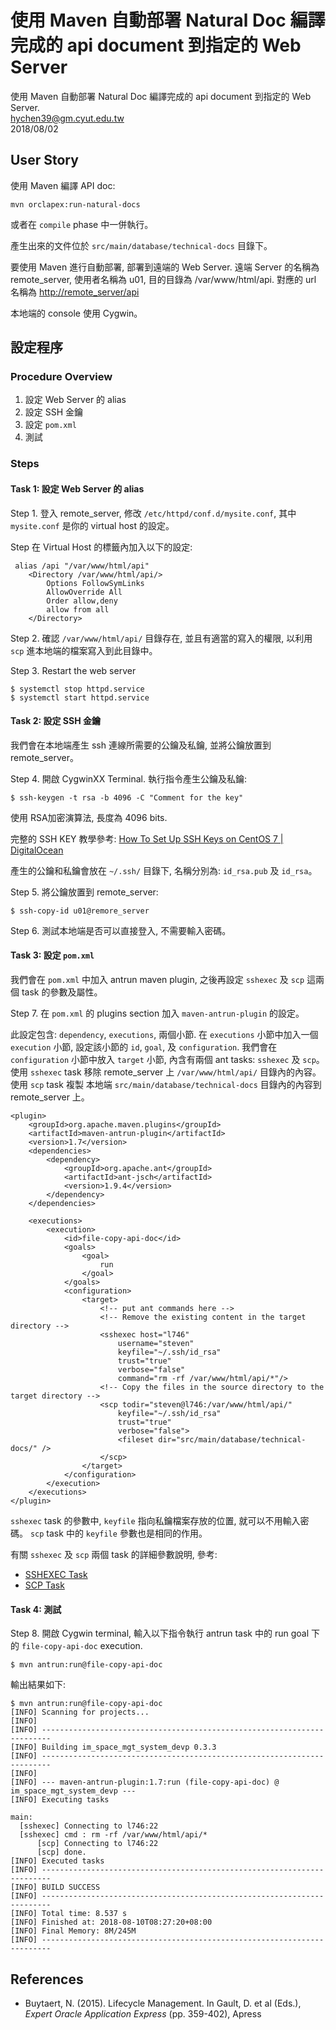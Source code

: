 # 使用 Maven 自動部署 Natural Doc 編譯完成的 api document 到指定的 Web Server

 使用 Maven 自動部署 Natural Doc 編譯完成的 api document 到指定的 Web Server.  
 [hychen39@gm.cyut.edu.tw](http://163.17.17.66)  
 2018/08/02

## User Story

使用 Maven 編譯 API doc:

```text
mvn orclapex:run-natural-docs
```

或者在 `compile` phase 中一併執行。

產生出來的文件位於 `src/main/database/technical-docs` 目錄下。

要使用 Maven 進行自動部署, 部署到遠端的 Web Server. 遠端 Server 的名稱為 remote\_server, 使用者名稱為 u01, 目的目錄為 /var/www/html/api. 對應的 url 名稱為 [http://remote\_server/api](http://remote_server/api)

本地端的 console 使用 Cygwin。

## 設定程序

### Procedure Overview

1. 設定 Web Server 的 alias 
2. 設定 SSH 金鑰
3. 設定 `pom.xml`
4. 測試

### Steps

#### Task 1: 設定 Web Server 的 alias

 Step 1. 登入 remote\_server, 修改 `/etc/httpd/conf.d/mysite.conf`, 其中 `mysite.conf` 是你的 virtual host 的設定。

 Step 在 Virtual Host 的標籤內加入以下的設定:

```text
 alias /api "/var/www/html/api"
    <Directory /var/www/html/api/>
        Options FollowSymLinks
        AllowOverride All
        Order allow,deny
        allow from all
    </Directory>
```

 Step 2. 確認 `/var/www/html/api/` 目錄存在, 並且有適當的寫入的權限, 以利用 `scp` 進本地端的檔案寫入到此目錄中。

 Step 3. Restart the web server

```text
$ systemctl stop httpd.service
$ systemctl start httpd.service
```

#### Task 2: 設定 SSH 金鑰

我們會在本地端產生 ssh 連線所需要的公鑰及私鑰, 並將公鑰放置到 remote\_server。

 Step 4. 開啟 CygwinXX Terminal. 執行指令產生公鑰及私鑰:

```text
$ ssh-keygen -t rsa -b 4096 -C "Comment for the key"
```

使用 RSA加密演算法, 長度為 4096 bits.

完整的 SSH KEY 教學參考: [How To Set Up SSH Keys on CentOS 7 \| DigitalOcean](https://www.digitalocean.com/community/tutorials/how-to-set-up-ssh-keys-on-centos7%20)

產生的公鑰和私鑰會放在 `~/.ssh/` 目錄下, 名稱分別為: `id_rsa.pub` 及 `id_rsa`。

 Step 5. 將公鑰放置到 remote\_server:

```text
$ ssh-copy-id u01@remore_server
```

 Step 6. 測試本地端是否可以直接登入, 不需要輸入密碼。

#### Task 3: 設定 `pom.xml`

我們會在 `pom.xml` 中加入 antrun maven plugin, 之後再設定 `sshexec` 及 `scp` 這兩個 task 的參數及屬性。

 Step 7. 在 `pom.xml` 的 plugins section 加入 `maven-antrun-plugin` 的設定。

此設定包含: `dependency`, `executions`, 兩個小節. 在 `executions` 小節中加入一個 `execution` 小節, 設定該小節的 `id`, `goal`, 及 `configuration`. 我們會在 `configuration` 小節中放入 `target` 小節, 內含有兩個 ant tasks: `sshexec` 及 `scp`。 使用 `sshexec` task 移除 remote\_server 上 `/var/www/html/api/` 目錄內的內容。 使用 `scp` task 複製 本地端 `src/main/database/technical-docs` 目錄內的內容到 remote\_server 上。

```text
<plugin>
    <groupId>org.apache.maven.plugins</groupId>
    <artifactId>maven-antrun-plugin</artifactId>
    <version>1.7</version>
    <dependencies>
        <dependency>
            <groupId>org.apache.ant</groupId>
            <artifactId>ant-jsch</artifactId>
            <version>1.9.4</version>
        </dependency>
    </dependencies>

    <executions>
        <execution>
            <id>file-copy-api-doc</id>
            <goals>
                <goal>
                    run
                </goal>
            </goals>
            <configuration>
                <target>
                    <!-- put ant commands here -->
                    <!-- Remove the existing content in the target directory -->
                    <sshexec host="l746"
                        username="steven"
                        keyfile="~/.ssh/id_rsa"
                        trust="true"
                        verbose="false"
                        command="rm -rf /var/www/html/api/*"/>
                    <!-- Copy the files in the source directory to the target directory -->
                    <scp todir="steven@l746:/var/www/html/api/"
                        keyfile="~/.ssh/id_rsa"
                        trust="true"
                        verbose="false">
                        <fileset dir="src/main/database/technical-docs/" />
                    </scp>
                </target>
            </configuration>
        </execution>
    </executions>
</plugin>
```

`sshexec` task 的參數中, `keyfile` 指向私鑰檔案存放的位置, 就可以不用輸入密碼。 `scp` task 中的 `keyfile` 參數也是相同的作用。

有關 `sshexec` 及 `scp` 兩個 task 的詳細參數說明, 參考:

* [SSHEXEC Task](https://ant.apache.org/manual/Tasks/sshexec.html%20)
* [SCP Task](https://ant.apache.org/manual/Tasks/scp.html%20)

#### Task 4: 測試

 Step 8. 開啟 Cygwin terminal, 輸入以下指令執行 antrun task 中的 run goal 下的 `file-copy-api-doc` execution.

```text
$ mvn antrun:run@file-copy-api-doc
```

輸出結果如下:

```text
$ mvn antrun:run@file-copy-api-doc
[INFO] Scanning for projects...
[INFO]
[INFO] ------------------------------------------------------------------------
[INFO] Building im_space_mgt_system_devp 0.3.3
[INFO] ------------------------------------------------------------------------
[INFO]
[INFO] --- maven-antrun-plugin:1.7:run (file-copy-api-doc) @ im_space_mgt_system_devp ---
[INFO] Executing tasks

main:
  [sshexec] Connecting to l746:22
  [sshexec] cmd : rm -rf /var/www/html/api/*
      [scp] Connecting to l746:22
      [scp] done.
[INFO] Executed tasks
[INFO] ------------------------------------------------------------------------
[INFO] BUILD SUCCESS
[INFO] ------------------------------------------------------------------------
[INFO] Total time: 8.537 s
[INFO] Finished at: 2018-08-10T08:27:20+08:00
[INFO] Final Memory: 8M/245M
[INFO] ------------------------------------------------------------------------
```

## References

* Buytaert, N. \(2015\). Lifecycle Management. In Gault, D. et al \(Eds.\), _Expert Oracle Application Express_ \(pp. 359-402\), Apress 

